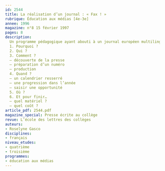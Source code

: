 ```yaml
---
id: 2544
title: La réalisation d’un journal : « Fax ! »
rubrique: Éducation aux médias [4e-3e]
annee: 1996
magazine: n°8 15 février 1997
pages: 8
description: 
  Un programme pédagogique ayant abouti à un journal européen multilingue…
  1. Pourquoi ?
  2. Qui ?
  3. Comment ?
  – découverte de la presse
  – préparation d’un numéro
  – production
  4. Quand ?
  – un calendrier resserré
  – une progression dans l’année
  – saisir une opportunité
  5. Où ?
  6. Et pour finir…
  – quel matériel ?
  – quel coût ?
article_pdf: 2544.pdf
magazine_special: Presse écrite au collège
revue: L’école des lettres des collèges
auteurs:
- Roselyne Gasco
disciplines:
- français
niveau_etudes:
- quatrième
- troisième
programmes:
- éducation aux médias
---
```

